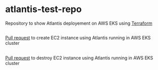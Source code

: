 # atlantis-test-repo
Repository to show Atlantis deployement on AWS EKS using [Terraform](https://github.com/Narunas-K/atlantis-eks-terraform-setup)

##
[Pull request](https://github.com/Narunas-K/atlantis-test-repo/pull/1) to create EC2 instance using Atlantis running in AWS EKS cluster

##
[Pull request](https://github.com/Narunas-K/atlantis-test-repo/pull/2) to destroy EC2 instance using Atlantis running in AWS EKS cluster
